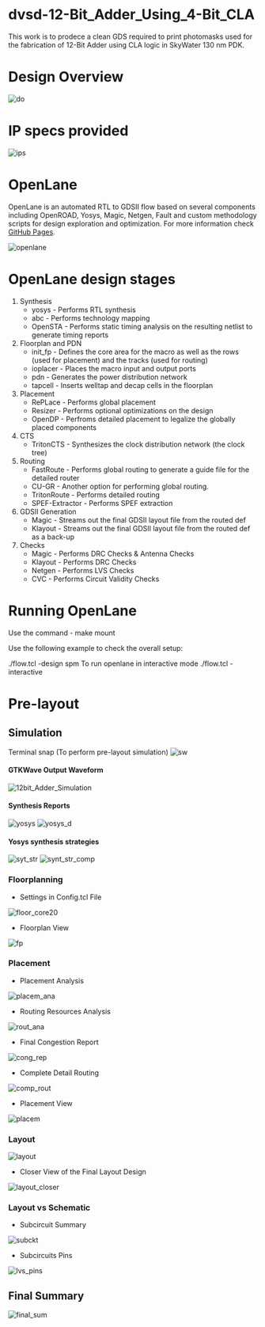 # dvsd-12-Bit_Adder_Using_4-Bit_CLA
This work is to prodece a clean GDS required to print photomasks used for the fabrication of 12-Bit Adder using CLA logic in SkyWater 130 nm PDK. 

# Design Overview
![do](https://user-images.githubusercontent.com/52724861/131190490-52b08edb-dfc4-438d-b01d-22ad6545d28e.png)

# IP specs provided
![ips](https://user-images.githubusercontent.com/52724861/131190599-90534f57-cbe0-485c-a4a7-d5c01278462d.png)

# OpenLane
OpenLane is an automated RTL to GDSII flow based on several components including OpenROAD, Yosys, Magic, Netgen, Fault and custom methodology scripts for design exploration and optimization. For more information check [GitHub Pages](https://openlane.readthedocs.io/en/latest/).

![openlane](https://user-images.githubusercontent.com/52724861/131204189-a078f1b7-29b2-4b99-988f-a1ded0f8d93a.png)

# OpenLane design stages

   1. Synthesis
        - yosys - Performs RTL synthesis
        - abc - Performs technology mapping
        - OpenSTA - Performs static timing analysis on the resulting netlist to generate timing reports
   2. Floorplan and PDN
        - init_fp - Defines the core area for the macro as well as the rows (used for placement) and the tracks (used for routing)
        - ioplacer - Places the macro input and output ports
        - pdn - Generates the power distribution network
        - tapcell - Inserts welltap and decap cells in the floorplan
   3. Placement
        - RePLace - Performs global placement
        - Resizer - Performs optional optimizations on the design
        - OpenDP - Perfroms detailed placement to legalize the globally placed components
   4. CTS
        - TritonCTS - Synthesizes the clock distribution network (the clock tree)
   5. Routing
        - FastRoute - Performs global routing to generate a guide file for the detailed router
        - CU-GR - Another option for performing global routing.
        - TritonRoute - Performs detailed routing
        - SPEF-Extractor - Performs SPEF extraction
   6. GDSII Generation
        - Magic - Streams out the final GDSII layout file from the routed def
        - Klayout - Streams out the final GDSII layout file from the routed def as a back-up
   7. Checks
        - Magic - Performs DRC Checks & Antenna Checks
        - Klayout - Performs DRC Checks
        - Netgen - Performs LVS Checks
        - CVC - Performs Circuit Validity Checks


# Running OpenLane
Use the command - make mount

Use the following example to check the overall setup:

./flow.tcl -design spm
To run openlane in interactive mode
./flow.tcl -interactive


# Pre-layout
## Simulation
Terminal snap (To perform pre-layout simulation)
![sw](https://user-images.githubusercontent.com/52724861/131189482-424db285-a3c6-4ddb-92a1-1d7f0bf54921.png)

#### GTKWave Output Waveform
![12bit_Adder_Simulation](https://user-images.githubusercontent.com/52724861/131189559-6e7e631b-0213-42ff-b48d-ecbad05e19a2.png)

#### Synthesis Reports
![yosys](https://user-images.githubusercontent.com/52724861/131190367-30fb5795-6ab9-4d62-aadb-34d64851de76.png)
![yosys_d](https://user-images.githubusercontent.com/52724861/131191005-b9a409ac-a062-42b7-bbe4-6021ad53204a.png)

#### Yosys synthesis strategies
![syt_str](https://user-images.githubusercontent.com/52724861/131194132-b9cdbb83-3bad-4edd-ac62-92bfacf7911b.png)
![synt_str_comp](https://user-images.githubusercontent.com/52724861/131194138-68ba7ed4-cb0b-49ce-8fe8-68b8103f7060.png)

### Floorplanning
- Settings in Config.tcl File

![floor_core20](https://user-images.githubusercontent.com/52724861/131195109-cd6291c6-2c8a-4286-a40c-8494286f1fa9.png)

- Floorplan View

![fp](https://user-images.githubusercontent.com/52724861/131197719-a91e4f6b-127d-4211-8c77-79fc7711f4a5.png)

### Placement
- Placement Analysis

![placem_ana](https://user-images.githubusercontent.com/52724861/131198401-c7654856-0a51-4141-9497-ab4febd547e0.png)

- Routing Resources Analysis

![rout_ana](https://user-images.githubusercontent.com/52724861/131203035-dcc61a5c-67d0-4761-94dc-93466304077c.png)

- Final Congestion Report

![cong_rep](https://user-images.githubusercontent.com/52724861/131203060-bd16235d-c39b-4bc9-a05b-2a9db12facce.png)

- Complete Detail Routing

![comp_rout](https://user-images.githubusercontent.com/52724861/131203083-a1c5e6b8-8367-4430-aafb-1fc23cc1914b.png)

- Placement View

![placem](https://user-images.githubusercontent.com/52724861/131198167-6e192e0d-7511-492a-963a-f40ae35a504b.png)

### Layout

![layout](https://user-images.githubusercontent.com/52724861/131203118-92bb560e-e4c4-4bc6-a350-722b5235e71e.png)
- Closer View of the Final Layout Design

![layout_closer](https://user-images.githubusercontent.com/52724861/131203139-a2ff1dbd-9434-489b-bca1-5ded9a5e15b4.png)
 
### Layout vs Schematic

- Subcircuit Summary

![subckt](https://user-images.githubusercontent.com/52724861/131203167-686bd830-94ca-488e-91bf-13057ecabcde.png)

- Subcircuits Pins

![lvs_pins](https://user-images.githubusercontent.com/52724861/131203218-2a29b06a-b6b0-4448-98c4-5ff8dbb97b49.png)

## Final Summary

![final_sum](https://user-images.githubusercontent.com/52724861/131203272-aadc705b-ce25-4b5a-9bd0-e4825e2d63d3.png)



